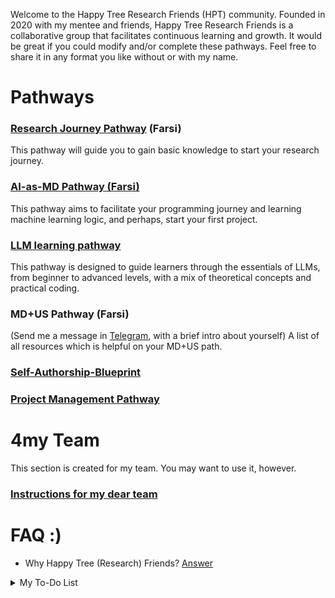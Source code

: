 Welcome to the Happy Tree Research Friends (HPT) community. Founded in 2020 with my mentee and friends, Happy Tree Research Friends is a collaborative group that facilitates continuous learning and growth. It would be great if you could modify and/or complete these pathways. Feel free to share it in any format you like without or with my name.

# Pathways

### [Research Journey Pathway](https://github.com/Sdamirsa/HappyTreeResearchFriends/blob/main/Research_Journey_Pathway_Eng.md) (Farsi)
This pathway will guide you to gain basic knowledge to start your research journey. 

### [AI-as-MD Pathway (Farsi)](https://github.com/Sdamirsa/HappyTreeResearchFriends/blob/main/AI_in_Med_Pathway_Farsi.md)
This pathway aims to facilitate your programming journey and learning machine learning logic, and perhaps, start your first project. 

### [LLM learning pathway](https://github.com/Sdamirsa/HappyTreeResearchFriends/blob/main/LLM-learning-path.md)
This pathway is designed to guide learners through the essentials of LLMs, from beginner to advanced levels, with a mix of theoretical concepts and practical coding.

### MD+US Pathway (Farsi)
(Send me a message in [Telegram](https://www.t.me/sdamirsa), with a brief intro about yourself)
A list of all resources which is helpful on your MD+US path.

### [Self-Authorship-Blueprint](https://github.com/Sdamirsa/HappyTreeResearchFriends/blob/main/Self-Authorship-Blueprint.md)

### [Project Management Pathway](https://github.com/Sdamirsa/HappyTreeResearchFriends/blob/main/Pathway_Project_Management.md)

# 4my Team

This section is created for my team. You may want to use it, however.
### [Instructions for my dear team](https://github.com/Sdamirsa/HappyTreeResearchFriends/blob/main/Instruction4myTeam.md)

# FAQ :) 
- Why Happy Tree (Research) Friends? [Answer](https://www.youtube.com/watch?v=cN7XXLyb1Fo)

<details>
<summary>My To-Do List</summary>
- AI as (bio)medical student
  [] Prepare English version of AI for biomedical students
  
  [] Add Computational Biology to AI as (bio)medical student
  
  [] Add predictive modeling and DL component
  
  [] Add time-series modelling
  
- A note to my dear younger peers: What are your options in life
  
  [X] Note on the structure
  
  [] Record the video

- A note to my dear younger peers: How to study medicine during externship and internship
  
  [] Note on the structure
  
  [] Get the opinions of 5 people
  
  [] Create the content
  
  [] Publish as md
</details>

